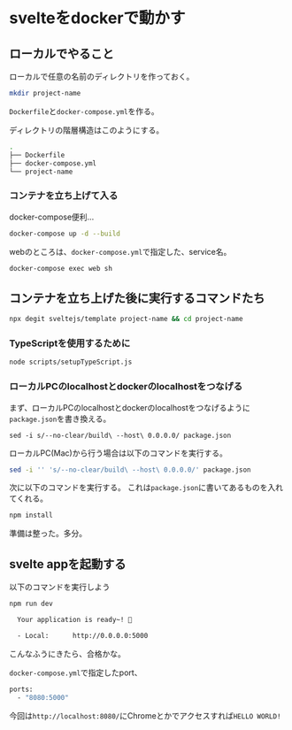 # svelteをdockerで動かす

## ローカルでやること
ローカルで任意の名前のディレクトリを作っておく。
```sh
mkdir project-name
```

```Dockerfile```と```docker-compose.yml```を作る。

ディレクトリの階層構造はこのようにする。
```sh
.
├── Dockerfile
├── docker-compose.yml
└── project-name
```
### コンテナを立ち上げて入る
docker-compose便利...
```sh
docker-compose up -d --build
```
webのところは、```docker-compose.yml```で指定した、service名。
```sh
docker-compose exec web sh
```

## コンテナを立ち上げた後に実行するコマンドたち

```sh
npx degit sveltejs/template project-name && cd project-name
```

### TypeScriptを使用するために
```sh
node scripts/setupTypeScript.js
```

### ローカルPCのlocalhostとdockerのlocalhostをつなげる
まず、ローカルPCのlocalhostとdockerのlocalhostをつなげるように```package.json```を書き換える。
```
sed -i s/--no-clear/build\ --host\ 0.0.0.0/ package.json
```
ローカルPC(Mac)から行う場合は以下のコマンドを実行する。
```sh
sed -i '' 's/--no-clear/build\ --host\ 0.0.0.0/' package.json
```
次に以下のコマンドを実行する。
これは```package.json```に書いてあるものを入れてくれる。
```sh
npm install
```
準備は整った。多分。
## svelte appを起動する
以下のコマンドを実行しよう
```sh
npm run dev
```

```sh
  Your application is ready~! 🚀

  - Local:      http://0.0.0.0:5000
```
こんなふうにきたら、合格かな。

```docker-compose.yml```で指定したport、
```sh
ports: 
  - "8080:5000"
```

今回は```http://localhost:8080/```にChromeとかでアクセスすれば```HELLO WORLD!```
